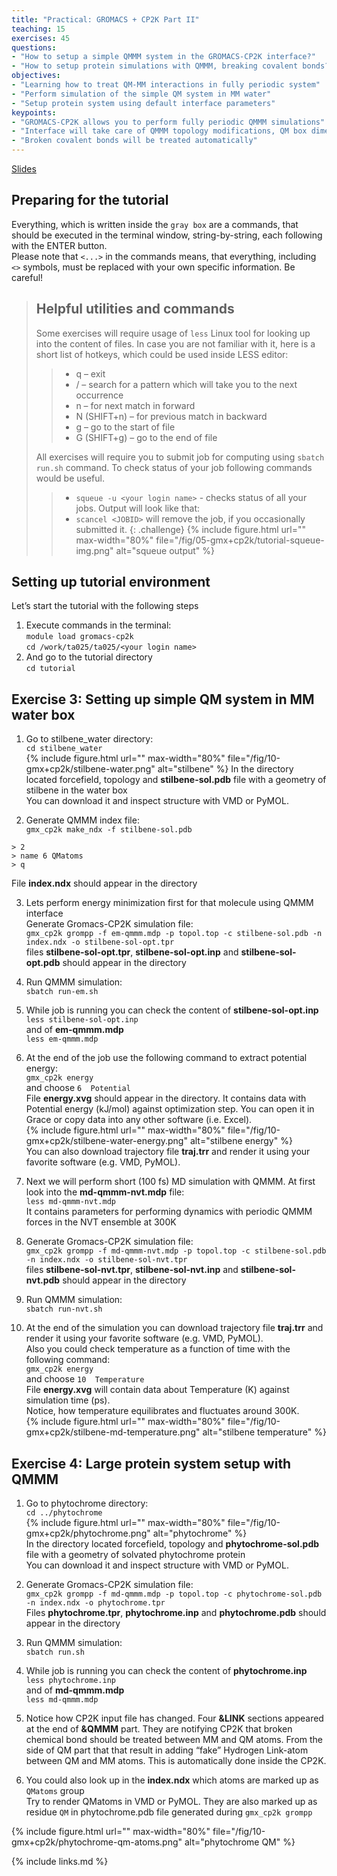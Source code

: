 ```yaml
---
title: "Practical: GROMACS + CP2K Part II"
teaching: 15
exercises: 45
questions:
- "How to setup a simple QMMM system in the GROMACS-CP2K interface?"
- "How to setup protein simulations with QMMM, breaking covalent bonds?"
objectives:
- "Learning how to treat QM-MM interactions in fully periodic system"
- "Perform simulation of the simple QM system in MM water"
- "Setup protein system using default interface parameters"
keypoints:
- "GROMACS-CP2K allows you to perform fully periodic QMMM simulations"
- "Interface will take care of QMMM topology modifications, QM box dimensions and provide initial parameters"
- "Broken covalent bonds will be treated automatically"
---
```


[Slides](../slides/QMMM-Tutorial-EPCC.pdf)

## Preparing for the tutorial

Everything, which is written inside the ```gray box``` are a commands, that should be executed in the terminal window, string-by-string, each following with the ENTER button.  
Please note that `<...>` in the commands means, that everything, including `<>` symbols, must be replaced with your own specific information. Be careful!  

> ## Helpful utilities and commands
>
>Some exercises will require usage of `less` Linux tool for looking up into the content of files. In case you are not familiar with it, here is a short list of hotkeys, which could be used inside LESS editor:
>>* q – exit  
>>* / – search for a pattern which will take you to the next occurrence  
>>* n – for next match in forward  
>>* N (SHIFT+n) – for previous match in backward  
>>* g – go to the start of file  
>>* G (SHIFT+g) – go to the end of file  
>
>All exercises will require you to submit job for computing using `sbatch run.sh` command. To check status of your job following commands would be useful.  
>>* `squeue -u <your login name>` - checks status of all your jobs. Output will look like that:  
>>* `scancel <JOBID>` will remove the job, if you occasionally submitted it.
{: .challenge}
{% include figure.html url="" max-width="80%" file="/fig/05-gmx+cp2k/tutorial-squeue-img.png" alt="squeue output" %}  

## Setting up tutorial environment

Let’s start the tutorial with the following steps  
1. Execute commands in the terminal:  
`module load gromacs-cp2k`  
`cd /work/ta025/ta025/<your login name>`  
2. And go to the tutorial directory  
`cd tutorial`  

## Exercise 3: Setting up simple QM system in MM water box

1) Go to stilbene_water directory:  
`cd stilbene_water`  
{% include figure.html url="" max-width="80%" file="/fig/10-gmx+cp2k/stilbene-water.png" alt="stilbene" %}
In the directory located forcefield, topology and **stilbene-sol.pdb** file with a geometry of stilbene in the water box  
You can download it and inspect structure with VMD or PyMOL.  

2) Generate QMMM index file:  
`gmx_cp2k make_ndx -f stilbene-sol.pdb`  
```
> 2  
> name 6 QMatoms  
> q  
```  
File **index.ndx** should appear in the directory  

3) Lets perform energy minimization first for that molecule using QMMM interface  
Generate Gromacs-CP2K simulation file:  
`gmx_cp2k grompp -f em-qmmm.mdp -p topol.top -c stilbene-sol.pdb -n index.ndx -o stilbene-sol-opt.tpr`  
files **stilbene-sol-opt.tpr**, **stilbene-sol-opt.inp** and **stilbene-sol-opt.pdb** should appear in the directory  

4) Run QMMM simulation:  
`sbatch run-em.sh`  

5) While job is running you can check the content of **stilbene-sol-opt.inp**  
`less stilbene-sol-opt.inp`  
and of **em-qmmm.mdp**  
`less em-qmmm.mdp`

6) At the end of the job use the following command to extract potential energy:  
`gmx_cp2k energy`  
and choose `6  Potential`  
File **energy.xvg** should appear in the directory. It contains data with Potential energy (kJ/mol) against optimization step. You can open it in Grace or copy data into any other software (i.e. Excel).  
{% include figure.html url="" max-width="80%" file="/fig/10-gmx+cp2k/stilbene-water-energy.png" alt="stilbene energy" %}  
You can also download trajectory file **traj.trr** and render it using your favorite software (e.g. VMD, PyMOL).  

7) Next we will perform short (100 fs) MD simulation with QMMM. At first look into the **md-qmmm-nvt.mdp** file:  
`less md-qmmm-nvt.mdp`  
It contains parameters for performing dynamics with periodic QMMM forces in the NVT ensemble at 300K  

8) Generate Gromacs-CP2K simulation file:  
`gmx_cp2k grompp -f md-qmmm-nvt.mdp -p topol.top -c stilbene-sol.pdb -n index.ndx -o stilbene-sol-nvt.tpr`  
files **stilbene-sol-nvt.tpr**, **stilbene-sol-nvt.inp** and **stilbene-sol-nvt.pdb** should appear in the directory  

9) Run QMMM simulation:  
`sbatch run-nvt.sh`  

10) At the end of the simulation you can download trajectory file **traj.trr** and render it using your favorite software (e.g. VMD, PyMOL).  
Also you could check temperature as a function of time with the following command:  
`gmx_cp2k energy`  
and choose `10  Temperature`  
File **energy.xvg** will contain data about Temperature (K) against simulation time (ps).  
Notice, how temperature equilibrates and fluctuates around 300K.  
{% include figure.html url="" max-width="80%" file="/fig/10-gmx+cp2k/stilbene-md-temperature.png" alt="stilbene temperature" %}  

## Exercise 4: Large protein system setup with QMMM

1) Go to phytochrome directory:  
`cd ../phytochrome`  
{% include figure.html url="" max-width="80%" file="/fig/10-gmx+cp2k/phytochrome.png" alt="phytochrome" %}  
In the directory located forcefield, topology and **phytochrome-sol.pdb** file with a geometry of solvated phytochrome protein  
You can download it and inspect structure with VMD or PyMOL.  

2) Generate Gromacs-CP2K simulation file:  
`gmx_cp2k grompp -f md-qmmm.mdp -p topol.top -c phytochrome-sol.pdb -n index.ndx -o phytochrome.tpr`  
Files **phytochrome.tpr**, **phytochrome.inp** and **phytochrome.pdb** should appear in the directory  

3) Run QMMM simulation:  
`sbatch run.sh`  

4) While job is running you can check the content of **phytochrome.inp**  
`less phytochrome.inp`  
and of **md-qmmm.mdp**  
`less md-qmmm.mdp`  

5) Notice how CP2K input file has changed. Four **&LINK** sections appeared at the end of **&QMMM** part.
They are notifying CP2K that broken chemical bond should be treated between MM and QM atoms. 
From the side of QM part that that result in adding “fake” Hydrogen Link-atom between QM and MM atoms. 
This is automatically done inside the CP2K.  

6) You could also look up in the **index.ndx** which atoms are marked up as `QMatoms` group  
Try to render QMatoms in VMD or PyMOL. They are also marked up as residue `QM` in phytochrome.pdb file generated during `gmx_cp2k grompp`  

{% include figure.html url="" max-width="80%" file="/fig/10-gmx+cp2k/phytochrome-qm-atoms.png" alt="phytochrome QM" %}  

{% include links.md %}
